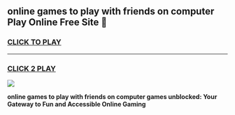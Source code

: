
## online games to play with friends on computer Play Online Free Site 👋
<h3>
<a href="https://download.freeplayer.one?title=online_games_to_play_with_friends_on_computer&ref=21F">CLICK TO PLAY</a></h3>
<hr>

<h3>
<a href="https://download.freeplayer.one?title=online_games_to_play_with_friends_on_computer&ref=21F">CLICK 2 PLAY</a>
  
</h3>

<a href="https://download.freeplayer.one?title=online_games_to_play_with_friends_on_computer&ref=21F"><img src="https://cdnb.artstation.com/p/assets/images/images/032/539/853/original/anto-thomas-button-gif.gif"></a>


**online games to play with friends on computer games unblocked: Your Gateway to Fun and Accessible Online Gaming**

